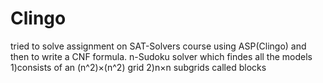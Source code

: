 # Clingo
tried to solve assignment on SAT-Solvers course using ASP(Clingo) and then to write a CNF formula. 
n-Sudoku solver which findes all the models
1)consists of an (n^2)×(n^2) grid
2)n×n subgrids called blocks
